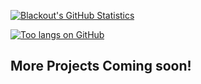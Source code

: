 [![Blackout's GitHub Statistics](https://github-readme-stats.vercel.app/api?username=blackout8324)](https://github.com/blackout8324)

[![Too langs on GitHub](https://github-readme-stats.vercel.app/api/top-langs/?username=blackout8324)](https://github.com/blackout8324)

<h2>More Projects Coming soon!<h2>
